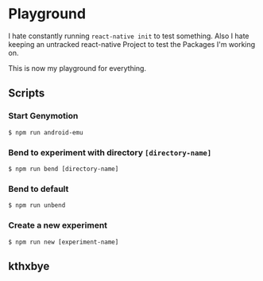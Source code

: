 # Playground

I hate constantly running `react-native init` to test something. Also I hate keeping an untracked react-native Project to test the Packages I'm working on.

This is now my playground for everything.

## Scripts

### Start Genymotion

```
$ npm run android-emu
```

### Bend to experiment with directory `[directory-name]`

```
$ npm run bend [directory-name]
```

### Bend to default

```
$ npm run unbend
```

### Create a new experiment

```
$ npm run new [experiment-name]
```


## kthxbye
